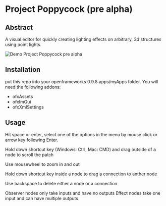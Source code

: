 Project Poppycock (pre alpha)
================

Abstract
------

A visual editor for quickly creating lighting effects on arbitrary, 3d structures using point lights.

![Demo Project Poppycock pre alpha](https://github.com/schulterklopfer/ProjectPoppycock/raw/master/demo.gif)

Installation
------

put this repo into your openframeworks 0.9.8 apps/myApps folder.
You will need the following addons:

* ofxAssets
* ofxImGui
* ofxXmlSettings


Usage
------

Hit space or enter, select one of the options in the menu by mouse click or arrow key following Enter.

Hold down shortcut key (Windows: Ctrl, Mac: CMD) and drag outside of a node to scroll the patch

Use mousewheel to zoom in and out

Hold down shortcut key inside a node to drag a connection to anther node

Use backspace to delete either a node or a connection

Observer nodes only take inputs and have no outputs
Effect nodes take one input and can have multiple outputs

